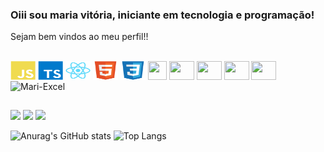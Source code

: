 ### Oiii sou maria vitória, iniciante em tecnologia e programação!

Sejam bem vindos ao meu perfil!!

<div style="display: inline_block"><br>
  <img align="center" alt="Mari-Js" height="30" width="40" src="https://raw.githubusercontent.com/devicons/devicon/master/icons/javascript/javascript-plain.svg">
  <img align="center" alt="Mari-Ts" height="30" width="40" src="https://raw.githubusercontent.com/devicons/devicon/master/icons/typescript/typescript-plain.svg">
  <img align="center" alt="Mari-React" height="30" width="40" src="https://raw.githubusercontent.com/devicons/devicon/master/icons/react/react-original.svg">
  <img align="center" alt="Mari-HTML" height="30" width="40" src="https://raw.githubusercontent.com/devicons/devicon/master/icons/html5/html5-original.svg">
  <img align="center" alt="Mari-CSS" height="30" width="40" src="https://raw.githubusercontent.com/devicons/devicon/master/icons/css3/css3-original.svg">
<img src="https://cdn.jsdelivr.net/gh/devicons/devicon/icons/aftereffects/aftereffects-original.svg" width="30" height="30" align="center"/>
<img src="https://cdn.jsdelivr.net/gh/devicons/devicon/icons/wordpress/wordpress-original.svg"align="center" width="40" height="30"/>
<img src="https://cdn.jsdelivr.net/gh/devicons/devicon/icons/visualstudio/visualstudio-plain.svg" width="40" height="30" align="center"/>
<img src="https://cdn.jsdelivr.net/gh/devicons/devicon/icons/nodejs/nodejs-original.svg" width="40" height="30" align="center"/>
<img src="https://cdn.jsdelivr.net/gh/devicons/devicon/icons/git/git-original.svg" width="40" height="30" align="center" />
<img src="https://images.app.goo.gl/41xkCUFkDu9qbJsa6"  alt="Mari-Excel"width="40"height="30" align="center"/>
</div>
  
  ##
 
<div> 
  <a href="https://instagram.com/mxrics" target="_blank"><img src="https://img.shields.io/badge/-Instagram-%23E4405F?style=for-the-badge&logo=instagram&logoColor=white" target="_blank"></a>
  <a href="https://discord.gg/innocent-eyes" target="_blank"><img src="https://img.shields.io/badge/Discord-7289DA?style=for-the-badge&logo=discord&logoColor=white" target="_blank"></a> 
  <a href="https://www.linkedin.com/in/maria-vit%C3%B3ria-oliveira-lopes-684ab4277" target="_blank"><img src="https://img.shields.io/badge/-LinkedIn-%230077B5?style=for-the-badge&logo=linkedin&logoColor=white" target="_blank"></a> 
</div>


![Anurag's GitHub stats](https://github-readme-stats.vercel.app/api?username=mxrics&show_icons=true&theme=dracula)
![Top Langs](https://github-readme-stats.vercel.app/api/top-langs/?username=anuraghazra&hide_progress=true&theme=dracula)
